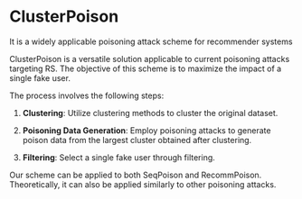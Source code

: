 # ClusterPoison

It is a widely applicable poisoning attack scheme for recommender systems

ClusterPoison is a versatile solution applicable to current poisoning attacks targeting RS. The objective of this scheme is to maximize the impact of a single fake user.

The process involves the following steps:

1. **Clustering**: Utilize clustering methods to cluster the original dataset.

2. **Poisoning Data Generation**: Employ poisoning attacks to generate poison data from the largest cluster obtained after clustering.

3. **Filtering**: Select a single fake user through filtering.

Our scheme can be applied to both SeqPoison and RecommPoison. Theoretically, it can also be applied similarly to other poisoning attacks.
